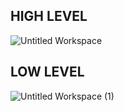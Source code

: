 ## HIGH LEVEL
![Untitled Workspace](https://user-images.githubusercontent.com/86190226/124717942-3ae70480-df23-11eb-860b-d33c608f54b8.jpg)

## LOW LEVEL
![Untitled Workspace (1)](https://user-images.githubusercontent.com/86190226/125591471-cb740585-2670-4a64-8931-8f109debb22d.jpg)
